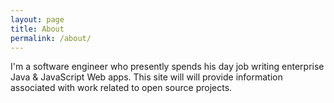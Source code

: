 ```yaml
---
layout: page
title: About
permalink: /about/
---
```

I'm a software engineer who presently spends his day job writing enterprise Java & JavaScript Web apps. This site will will provide information associated with work related to open source projects.
